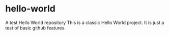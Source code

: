# hello-world
A test Hello World repository
This is a classic Hello World project. It is just a test of basic github features.
